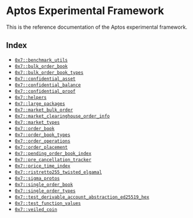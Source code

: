 
<a id="@Aptos_Experimental_Framework_0"></a>

# Aptos Experimental Framework


This is the reference documentation of the Aptos experimental framework.


<a id="@Index_1"></a>

## Index


-  [`0x7::benchmark_utils`](benchmark_utils.md#0x7_benchmark_utils)
-  [`0x7::bulk_order_book`](bulk_order_book.md#0x7_bulk_order_book)
-  [`0x7::bulk_order_book_types`](bulk_order_book_types.md#0x7_bulk_order_book_types)
-  [`0x7::confidential_asset`](confidential_asset.md#0x7_confidential_asset)
-  [`0x7::confidential_balance`](confidential_balance.md#0x7_confidential_balance)
-  [`0x7::confidential_proof`](confidential_proof.md#0x7_confidential_proof)
-  [`0x7::helpers`](helpers.md#0x7_helpers)
-  [`0x7::large_packages`](large_packages.md#0x7_large_packages)
-  [`0x7::market_bulk_order`](market_bulk_order.md#0x7_market_bulk_order)
-  [`0x7::market_clearinghouse_order_info`](market_clearinghouse_order_info.md#0x7_market_clearinghouse_order_info)
-  [`0x7::market_types`](market_types.md#0x7_market_types)
-  [`0x7::order_book`](order_book.md#0x7_order_book)
-  [`0x7::order_book_types`](order_book_types.md#0x7_order_book_types)
-  [`0x7::order_operations`](order_operations.md#0x7_order_operations)
-  [`0x7::order_placement`](order_placement.md#0x7_order_placement)
-  [`0x7::pending_order_book_index`](pending_order_book_index.md#0x7_pending_order_book_index)
-  [`0x7::pre_cancellation_tracker`](pre_cancellation_tracker.md#0x7_pre_cancellation_tracker)
-  [`0x7::price_time_index`](price_time_index.md#0x7_price_time_index)
-  [`0x7::ristretto255_twisted_elgamal`](ristretto255_twisted_elgamal.md#0x7_ristretto255_twisted_elgamal)
-  [`0x7::sigma_protos`](sigma_protos.md#0x7_sigma_protos)
-  [`0x7::single_order_book`](single_order_book.md#0x7_single_order_book)
-  [`0x7::single_order_types`](single_order_types.md#0x7_single_order_types)
-  [`0x7::test_derivable_account_abstraction_ed25519_hex`](test_derivable_account_abstraction_ed25519_hex.md#0x7_test_derivable_account_abstraction_ed25519_hex)
-  [`0x7::test_function_values`](test_function_values.md#0x7_test_function_values)
-  [`0x7::veiled_coin`](veiled_coin.md#0x7_veiled_coin)


[move-book]: https://aptos.dev/move/book/SUMMARY
